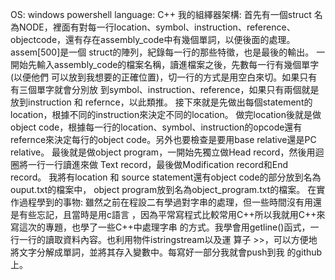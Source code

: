 OS: windows powershell
language: C++
我的組繹器架構:
首先有一個struct 名為NODE，裡面有對每一行location、symbol、instruction、reference、
objectcode，還有存在assembly_code中有幾個單詞，以便後面的處理。assem[500]是一個
struct的陣列，紀錄每一行的那些特徵，也是最後的輸出。
一開始先輸入assembly_code的檔案名稱，讀進檔案之後，先數每一行有幾個單字(以便他們
可以放到我想要的正確位置)，切一行的方式是用空白來切。如果只有有三個單字就會分別放
到symbol、instruction、reference，如果只有兩個就是放到instruction 和 refernce，以此類推。
接下來就是先做出每個statement的location，根據不同的instruction來決定不同的location。
做完location後就是做object code，根據每一行的location、symbol、instruction的opcode還有
refernce來決定每行的object code。另外也要檢查是要用base relative還是PC relative。
最後就是做object program，一開始先獨立做Head record，然後用迴圈將一行一行讀進來做
Text record，最後做Modification record和End record。
我將有location 和 source statement還有object code的部分放到名為ouput.txt的檔案中，
object program放到名為object_program.txt的檔案。
在實作過程學到的事物:
雖然之前在程設二有學過對字串的處理，但一些時間沒有用還是有些忘記，且當時是用c語言
，因為平常寫程式比較常用C++所以我就用C++來寫這次的專題，也學了一些C++中處理字串
的方式。我學會用getline()函式，一行一行的讀取資料內容。也利用物件istringstream以及運
算子 >>，可以方便地將文字分解成單詞，並將其存入變數中。每寫好一部分我就會push到我
的github上。

